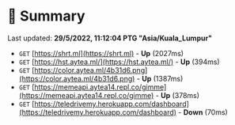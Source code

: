 # 📖 Summary
Last updated: **29/5/2022, 11:12:04 PTG "Asia/Kuala_Lumpur"**

- `GET` [https://shrt.ml](https://shrt.ml) - **Up** (2027ms)
- `GET` [https://hst.aytea.ml/](https://hst.aytea.ml/) - **Up** (394ms)
- `GET` [https://color.aytea.ml/4b31d6.png](https://color.aytea.ml/4b31d6.png) - **Up** (1387ms)
- `GET` [https://memeapi.aytea14.repl.co/gimme](https://memeapi.aytea14.repl.co/gimme) - **Up** (378ms)
- `GET` [https://teledrivemy.herokuapp.com/dashboard](https://teledrivemy.herokuapp.com/dashboard) - **Down** (70ms)
